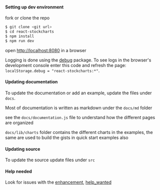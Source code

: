 #### Setting up dev environment

fork or clone the repo

```sh
$ git clone <git url>
$ cd react-stockcharts
$ npm install
$ npm run dev
```

open [http://localhost:8080](http://localhost:8080) in a browser

Logging is done using the [debug](https://www.npmjs.com/package/debug) package. To see logs in the browser's
development console enter this code and refresh the page: `localStorage.debug = "react-stockcharts:*"`.

#### Updating documentation

To update the documentation or add an example, update the files under `docs`.

Most of documentation is written as markdown under the `docs/md` folder

see the `docs/documentation.js` file to understand how the different pages are organized

`docs/lib/charts` folder contains the different charts in the examples, the same are used to build the gists in
quick start examples also

#### Updating source

To update the source update files under `src`

#### Help needed

Look for issues with the [enhancement](https://github.com/kossidts/react-stockcharts/labels/enhancement),
[help_wanted](https://github.com/kossidts/react-stockcharts/labels/help_wanted)
